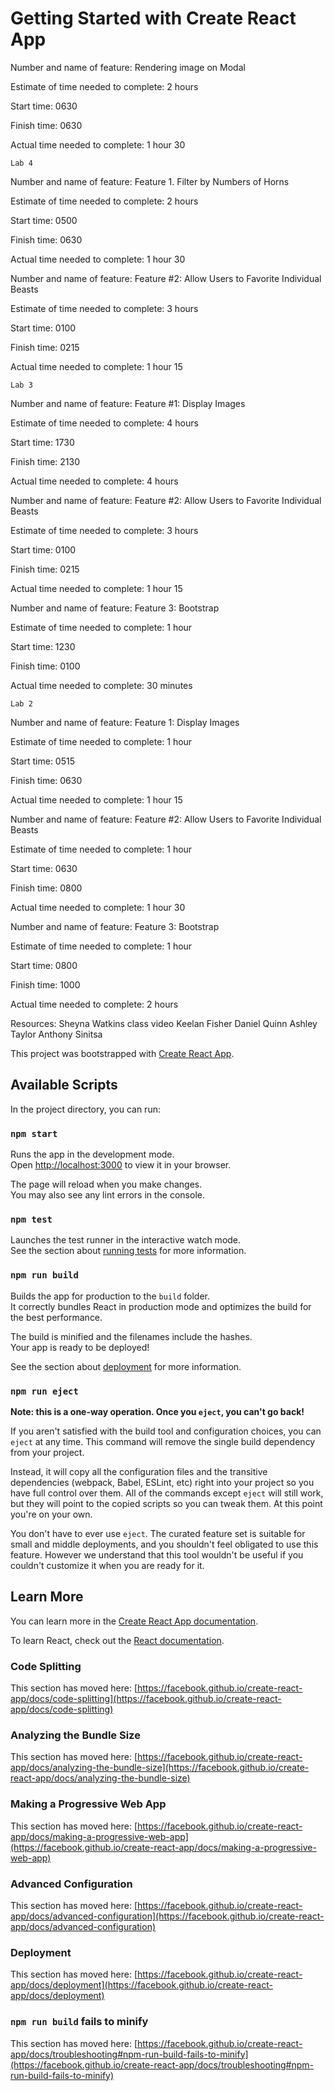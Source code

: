 # Getting Started with Create React App

Number and name of feature: Rendering image on Modal

Estimate of time needed to complete: 2 hours

Start time: 0630

Finish time: 0630

Actual time needed to complete: 1 hour 30


    Lab 4
Number and name of feature: Feature 1. Filter by Numbers of Horns

Estimate of time needed to complete: 2 hours

Start time: 0500

Finish time: 0630

Actual time needed to complete: 1 hour 30


Number and name of feature: Feature #2: Allow Users to Favorite Individual Beasts

Estimate of time needed to complete: 3 hours

Start time: 0100

Finish time: 0215

Actual time needed to complete: 1 hour 15



    Lab 3
Number and name of feature: Feature #1: Display Images

Estimate of time needed to complete: 4 hours

Start time: 1730

Finish time: 2130

Actual time needed to complete: 4 hours 


Number and name of feature: Feature #2: Allow Users to Favorite Individual Beasts

Estimate of time needed to complete: 3 hours

Start time: 0100

Finish time: 0215

Actual time needed to complete: 1 hour 15



Number and name of feature: Feature 3: Bootstrap

Estimate of time needed to complete: 1 hour

Start time: 1230

Finish time: 0100

Actual time needed to complete: 30 minutes



    Lab 2

Number and name of feature: Feature 1: Display Images

Estimate of time needed to complete: 1 hour

Start time: 0515

Finish time: 0630

Actual time needed to complete: 1 hour 15


Number and name of feature: Feature #2: Allow Users to Favorite Individual Beasts

Estimate of time needed to complete: 1 hour

Start time: 0630

Finish time: 0800

Actual time needed to complete: 1 hour 30


Number and name of feature: Feature 3: Bootstrap

Estimate of time needed to complete: 1 hour

Start time: 0800

Finish time: 1000

Actual time needed to complete: 2 hours








Resources:
Sheyna Watkins class video
Keelan Fisher
Daniel Quinn
Ashley Taylor
Anthony Sinitsa


This project was bootstrapped with [Create React App](https://github.com/facebook/create-react-app).

## Available Scripts

In the project directory, you can run:

### `npm start`

Runs the app in the development mode.\
Open [http://localhost:3000](http://localhost:3000) to view it in your browser.

The page will reload when you make changes.\
You may also see any lint errors in the console.

### `npm test`

Launches the test runner in the interactive watch mode.\
See the section about [running tests](https://facebook.github.io/create-react-app/docs/running-tests) for more information.

### `npm run build`

Builds the app for production to the `build` folder.\
It correctly bundles React in production mode and optimizes the build for the best performance.

The build is minified and the filenames include the hashes.\
Your app is ready to be deployed!

See the section about [deployment](https://facebook.github.io/create-react-app/docs/deployment) for more information.

### `npm run eject`

**Note: this is a one-way operation. Once you `eject`, you can't go back!**

If you aren't satisfied with the build tool and configuration choices, you can `eject` at any time. This command will remove the single build dependency from your project.

Instead, it will copy all the configuration files and the transitive dependencies (webpack, Babel, ESLint, etc) right into your project so you have full control over them. All of the commands except `eject` will still work, but they will point to the copied scripts so you can tweak them. At this point you're on your own.

You don't have to ever use `eject`. The curated feature set is suitable for small and middle deployments, and you shouldn't feel obligated to use this feature. However we understand that this tool wouldn't be useful if you couldn't customize it when you are ready for it.

## Learn More

You can learn more in the [Create React App documentation](https://facebook.github.io/create-react-app/docs/getting-started).

To learn React, check out the [React documentation](https://reactjs.org/).

### Code Splitting

This section has moved here: [https://facebook.github.io/create-react-app/docs/code-splitting](https://facebook.github.io/create-react-app/docs/code-splitting)

### Analyzing the Bundle Size

This section has moved here: [https://facebook.github.io/create-react-app/docs/analyzing-the-bundle-size](https://facebook.github.io/create-react-app/docs/analyzing-the-bundle-size)

### Making a Progressive Web App

This section has moved here: [https://facebook.github.io/create-react-app/docs/making-a-progressive-web-app](https://facebook.github.io/create-react-app/docs/making-a-progressive-web-app)

### Advanced Configuration

This section has moved here: [https://facebook.github.io/create-react-app/docs/advanced-configuration](https://facebook.github.io/create-react-app/docs/advanced-configuration)

### Deployment

This section has moved here: [https://facebook.github.io/create-react-app/docs/deployment](https://facebook.github.io/create-react-app/docs/deployment)

### `npm run build` fails to minify

This section has moved here: [https://facebook.github.io/create-react-app/docs/troubleshooting#npm-run-build-fails-to-minify](https://facebook.github.io/create-react-app/docs/troubleshooting#npm-run-build-fails-to-minify)
